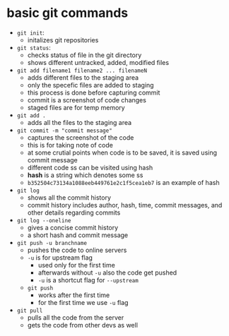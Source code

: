 # basic git commands

- `git init`:
  - initalizes git repositories 
- `git status`:
  - checks status of file in the git directory
  - shows different untracked, added, modified files
- `git add filename1 filename2 ... filenameN`
  - adds different files to the staging area 
  - only the specefic files are added to staging
  - this process is done before capturing commit
  - commit is a screenshot of code changes
  - staged files are for temp memory
- `git add .`
  - adds all the files to the staging area 
- `git commit -m "commit message"`
  - captures the screenshot of the code 
  - this is for taking note of code
  - at some crutial points when code is to be saved, it is saved using commit message
  - different code ss can be visited using hash
  - __hash__ is a string which denotes some ss 
  - `b352504c73134a1088eeb449761e2c1f5cea1eb7` is an example of hash
- `git log`
  - shows all the commit history 
  - commit history includes author, hash, time, commit messages, and other details regarding  commits
- `git log --oneline`
  - gives a concise commit history
  - a short hash and commit message
- `git push -u branchname`
  - pushes the code to online servers 
  - `-u` is for upstream flag
    - used only for the first time
    - afterwards without `-u` also the code get pushed
    - `-u` is a shortcut flag for `--upstream`
  - `git push`
    - works after the first time
    - for the first time we use `-u` flag
- `git pull`
  - pulls all the code from the server
  - gets the code from other devs as well